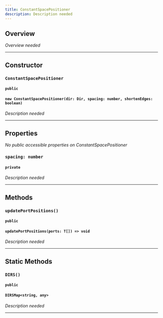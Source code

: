 ```yaml
---
title: ConstantSpacePositioner
description: Description needed
---
```



## Overview
*Overview needed*

---


## Constructor

### `ConstantSpacePositioner`
#### `public`
#### `new ConstantSpacePositioner(dir: Dir, spacing: number, shortenEdges: boolean)`
*Description needed*

---


## Properties

*No public accessible properties on ConstantSpacePositioner*

### `spacing: number`
#### `private`
*Description needed*

---


## Methods

### `updatePortPositions()`
#### `public`
#### `updatePortPositions(ports: T[]) => void`
*Description needed*

---


## Static Methods


### `DIRS()`
#### `public`
#### `DIRSMap<string, any>`
*Description needed*

---
